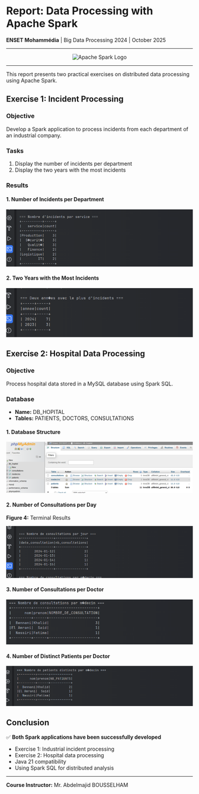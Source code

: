 # Report: Data Processing with Apache Spark

**ENSET Mohammédia** | Big Data Processing 2024 | October 2025

---

<div align="center">
  <img src="https://spark.apache.org/images/spark-logo-trademark.png" alt="Apache Spark Logo" width="200"/>
</div>

---

This report presents two practical exercises on distributed data processing using Apache Spark.

## Exercise 1: Incident Processing

### Objective

Develop a Spark application to process incidents from each department of an industrial company.

### Tasks

1. Display the number of incidents per department
2. Display the two years with the most incidents

### Results

#### 1. Number of Incidents per Department

![alt text](image-1.png)

#### 2. Two Years with the Most Incidents

![alt text](image.png)

## Exercise 2: Hospital Data Processing

### Objective

Process hospital data stored in a MySQL database using Spark SQL.

### Database

- **Name:** DB_HOPITAL
- **Tables:** PATIENTS, DOCTORS, CONSULTATIONS

#### 1. Database Structure

![alt text](image-2.png)

#### 2. Number of Consultations per Day

**Figure 4:** Terminal Results

![alt text](image-3.png)

#### 3. Number of Consultations per Doctor

![alt text](image-4.png)

#### 4. Number of Distinct Patients per Doctor

![alt text](image-5.png)

## Conclusion

✅ **Both Spark applications have been successfully developed**

- Exercise 1: Industrial incident processing
- Exercise 2: Hospital data processing
- Java 21 compatibility
- Using Spark SQL for distributed analysis

---

**Course Instructor:** Mr. Abdelmajid BOUSSELHAM
